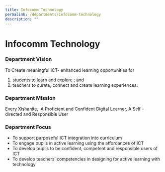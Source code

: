 ```yaml
---
title: Infocomm Technology
permalink: /departments/infocomm-technology
description: ""
---
```

# **Infocomm Technology**

### Department Vision

To Create meaningful ICT- enhanced learning opportunities for   
1) students to learn and explore ; and   
2) teachers to curate, connect and create learning experiences.  

### Department Mission

Every Xishanite,  A Proficient and Confident Digital Learner, A Self - directed and Responsible User  
  

### Department Focus

*   To support purposeful ICT integration into curriculum
*   To engage pupils in active learning using the affordances of ICT
*   To develop pupils to be confident, competent and responsible users of ICT
*   To develop teachers’ competencies in designing for active learning with technology